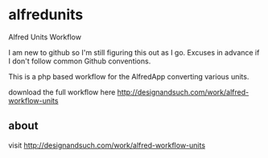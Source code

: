 alfredunits
===========

Alfred Units Workflow

I am new to github so I'm still figuring this out as I go. Excuses in advance if I don't follow common Github conventions.

This is a php based workflow for the AlfredApp converting various units.

download the full workflow here http://designandsuch.com/work/alfred-workflow-units

<h2>about</h2>

visit http://designandsuch.com/work/alfred-workflow-units
